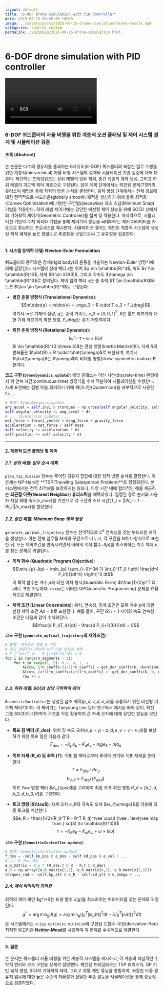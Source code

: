 ```yaml
---
layout: default
title: "6-DOF drone simulation with PID controller"
date: 2025-09-15 00:05:00 +0900
image: ../assets/posts/2025-09-15-drone-simulation/drone-result.mp4
categories: control_system
permalink: /20250829/2025-09-15-drone-simulation.html
---
```


# 6-DOF drone simulation with PID controller

![drone result](../assets/posts/2025-09-15-drone-simulation/drone-result.mp4)

### **6-DOF 쿼드콥터의 자율 비행을 위한 계층적 모션 플래닝 및 제어 시스템 설계 및 시뮬레이션 검증**

#### **초록 (Abstract)**

본 논문은 다수의 경유지를 통과하는 6자유도(6-DOF) 쿼드콥터의 복잡한 임무 수행을 위한 계층적(hierarchical) 자율 비행 시스템의 설계와 시뮬레이션 기반 검증에 대해 다룬다. 제안하는 프레임워크는 상위 레벨의 임무 계획, 중간 레벨의 궤적 생성, 그리고 하위 레벨의 피드백 제어 계층으로 구성된다. 임무 계획 단계에서는 외판원 문제(TSP)의 휴리스틱 해법을 통해 최적의 방문 순서를 결정한다. 궤적 생성 단계에서는 전체 경로에 대한 전역적으로 부드러운(globally smooth) 궤적을 생성하기 위해 볼록 최적화(Convex Optimization)에 기반한 구간별(piecewise) 최소 스냅(Minimum Snap) 기법을 적용한다. 하위 레벨 제어기에는 강인한 비선형 제어 성능을 위해 SO(3) 상에서의 기하학적 제어기(Geometric Controller)를 설계 및 적용한다. 마지막으로, 시뮬레이션 기반의 수치 최적화 기법을 통해 제어기의 성능을 극대화하는 제어 파라미터를 자동으로 튜닝하는 프로세스를 제시한다. 시뮬레이션 결과는 제안된 계층적 시스템이 생성된 최적 궤적을 높은 정밀도로 추종함을 보임으로써 그 유효성을 입증한다.

---

#### **1. 시스템 동역학 모델: Newton-Euler Formulation**

쿼드콥터의 동역학은 강체(rigid body)의 운동을 기술하는 Newton-Euler 방정식에 의해 결정된다. 시스템의 상태 벡터 $x$는 위치 $p \\in \\mathbb{R}^3$, 속도 $v \\in \\mathbb{R}^3$, 자세 $R \\in SO(3)$, 그리고 각속도 $\\omega \\in \\mathbb{R}^3$로 정의된다. 제어 입력 벡터 $u$는 총 추력 $T \\in \\mathbb{R}$와 토크 $\\tau \\in \\mathbb{R}^3$로 구성된다.

- **병진 운동 방정식 (Translational Dynamics)**:
  $$m\ddot{p} = m\dot{v} = -mge_3 + R \cdot T e_3 + F_{drag}$$
  여기서 $m$은 기체의 질량, $g$는 중력 가속도, $e\_3 = [0, 0, 1]^T$, $R$은 월드 좌표계에 대한 기체 좌표계의 회전 행렬, $F\_{drag}$는 공기 저항력이다.

- **회전 운동 방정식 (Rotational Dynamics)**:
  $$I\dot{\omega} = \tau - \omega \times (I\omega)$$
  $I \\in \\mathbb{R}^{3 \\times 3}$는 관성 행렬(Inertia Matrix)이다. 자세 $R$의 변화율은 $\\dot{R} = R \\cdot \\hat{\\omega}$로 표현되며, 여기서 $\\hat{\\omega}$는 $\\omega$의 비대칭 행렬(skew-symmetric matrix) 표현이다.

**코드 구현 (`DroneDynamics.update`)**:
해당 클래스는 이산 시간(discrete-time) 환경에서 위 연속 시간(continuous-time) 방정식을 수치 적분하여 시뮬레이션을 수행한다. 자세 표현에는 짐벌 락을 회피하기 위해 쿼터니언(Quaternion)을 내부적으로 사용한다.

```python
# 발췌: DroneDynamics.update
ang_accel = self.invI @ (torques - np.cross(self.angular_velocity, self.I @ self.angular_velocity))
self.angular_velocity += ang_accel * dt
# ... (Quaternion update) ...
net_force = thrust_vector + drag_force + gravity_force
acceleration = net_force / self.mass
self.velocity += acceleration * dt
self.position += self.velocity * dt
```

---

#### **2. 계층적 모션 플래닝 및 제어**

##### **2.1. 상위 레벨: 임무 순서 계획**

`plan_tsp_mission` 함수는 주어진 경유지 집합에 대한 최적 방문 순서를 결정한다. 이 문제는 NP-Hard인 \*\*TSP(Traveling Salesperson Problem)\*\*로 정형화된다. 본 시스템에서는 전역 최적해를 보장하지는 않으나, 다항 시간 내에 합리적인 해를 제공하는 **최근접 이웃(Nearest Neighbor) 휴리스틱**을 채택하였다. 결정된 경로 순서와 사용자 지정 최대 속도($v\_{max}$)를 기반으로 각 구간의 소요 시간($T\_i = ||W\_{i+1} - W\_i|| / v\_{max}$)을 할당한다.

##### **2.2. 중간 레벨: Minimum Snap 궤적 생성**

`generate_optimal_trajectory` 함수는 전역적으로 $C^4$ 연속성을 갖는 부드러운 궤적을 생성한다. 이는 전체 임무를 $M$개의 구간으로 나누고, 각 구간을 $N$차 다항식으로 표현한 뒤, 모든 제약조건을 만족시키면서 아래의 목적 함수 $J(p)$를 최소화하는 계수 벡터 $p$를 찾는 문제로 귀결된다.

- **목적 함수 (Quadratic Program Objective)**:
  $$\min_{p} J(p) = \min_{p} \sum_{i=0}^{M-1} \int_0^{T_i} \left\| \frac{d^4 P_i(t)}{dt^4} \right\|^2 dt$$
  이 목적 함수는 계수 $p$에 대한 이차 형식(Quadratic Form) $\\frac{1}{2}p^T Q p$로 표현 가능하다. `cvxpy`는 이러한 QP(Quadratic Programming) 문제를 효율적으로 해결한다.

- **제약 조건 (Linear Constraints)**: 위치, 연속성, 경계 조건은 모두 계수 $p$에 대한 선형 제약 조건 $Ap=b$로 표현된다. 예를 들어, 구간 $i$와 $i+1$ 사이의 속도 연속성 조건은 다음과 같이 수식화된다.
  $$\frac{d P_i(T_i)}{dt} - \frac{d P_{i+1}(0)}{dt} = 0$$

**코드 구현 (`generate_optimal_trajectory`의 제약조건)**:

```python
# 발췌: 제약조건 행렬 A 구성
# 중간 경유지(i)에서의 k차 미분 연속성 제약
# P_i^(k)(T_i) - P_{i+1}^(k)(0) = 0
for i in range(n_segments - 1):
    for k in range(1, 5): # v, a, j, s
        A[row, i*n_coeffs:(i+1)*n_coeffs] = get_der_coeffs(k, durations[i], order)
        A[row, (i+1)*n_coeffs:(i+2)*n_coeffs] = -get_der_coeffs(k, 0, order)
        row += 1
```

##### **2.3. 하위 레벨: SO(3) 상의 기하학적 제어**

`GeometricController`는 생성된 참조 궤적($p\_d, v\_d, a\_d$)을 추종하기 위한 비선형 피드백 제어기이다. 이 제어기는 Taeyoung Lee 등의 연구에서 제시된 바와 같이, 회전 그룹 SO(3)의 기하학적 구조를 직접 활용하여 큰 자세 오차에 대해 강인한 성능을 보인다.

- **목표 힘 벡터 ($F\_{des}$)**: 위치 및 속도 오차($e\_p = p-p\_d, e\_v = v-v\_d$)를 보상하기 위한 목표 힘은 다음과 같다.
  $$F_{des} = -K_p e_p - K_d e_v + mge_3 + ma_d$$

- **목표 자세 ($R\_d$) 및 추력 ($T$)**: 목표 힘 벡터로부터 추력의 크기와 목표 자세를 분리한다.
  $$T = F_{des} \cdot R e_3$$ $$b_{3,d} = F_{des} / \|F_{des}\|$$
  목표 Yaw 방향 벡터 $a\_{\\psi}$를 고려하여 최종 목표 회전 행렬 $R\_d = [b\_{1,d}, b\_{2,d}, b\_{3,d}]$를 구성한다.

- **토크 명령 ($\\tau$)**: 자세 오차 $e\_R$와 각속도 오차 $e\_{\\omega}$를 이용해 최종 토크를 계산한다.
  $$e_R = \frac{1}{2}(R_d^T R - R^T R_d)^\vee \quad (\vee : \text{vee map from } so(3) \to \mathbb{R}^3)$$ $$\tau = -K_{R}e_R - K_{\omega}e_{\omega} + \omega \times (I\omega)$$

**코드 구현 (`GeometricController.update`)**:

```python
# 발췌: GeometricController.update
f_des = -self.kp_pos @ e_pos - self.kd_pos @ e_vel + ...
# ... R_des 계산 ...
e_R_matrix = 0.5 * (R_des.T @ R - R.T @ R_des)
e_R = np.array([e_R_matrix[2,1], e_R_matrix[0,2], e_R_matrix[1,0]])
torques_cmd = -self.kp_att @ e_R - self.kd_att @ e_omega + ...
```

##### **2.4. 제어 파라미터 최적화**

최적의 제어 게인 $g^\*$는 비용 함수 $J(g)$를 최소화하는 파라미터를 찾는 문제로 귀결된다.
$$g^* = \arg\min_{g} J(g) = \arg\min_{g} \left( \int_0^T \|e_p(t)\|^2 dt + \lambda \int_0^T \|\omega(t)\|^2 dt \right)$$
본 시스템에서는 `scipy.optimize.minimize`에 구현된 도함수-무관(derivative-free) 최적화 알고리즘 **Nelder-Mead**를 사용하여 이 문제를 수치적으로 해결한다.

---

#### **3. 결론**

본 문서는 쿼드콥터 자율 비행을 위한 계층적 시스템을 제시하고, 각 계층의 핵심적인 수학적 원리와 코드 구현을 상세히 설명했다. 제안된 프레임워크는 TSP 휴리스틱, QP 기반 궤적 생성, SO(3) 기하학적 제어, 그리고 자동 게인 튜닝을 통합하여, 복잡한 다중 경유지 임무에 대한 높은 수준의 자율성과 정밀한 추종 성능을 시뮬레이션을 통해 성공적으로 검증하였다.
